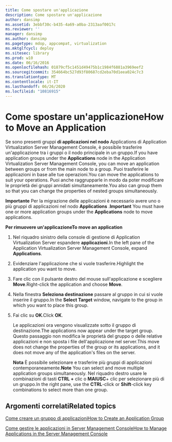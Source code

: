 ```yaml
---
title: Come spostare un'applicazione
description: Come spostare un'applicazione
author: dansimp
ms.assetid: 3ebbf30c-b435-4a69-a0ba-2313aaf0017c
ms.reviewer: ''
manager: dansimp
ms.author: dansimp
ms.pagetype: mdop, appcompat, virtualization
ms.mktglfcycl: deploy
ms.sitesec: library
ms.prod: w10
ms.date: 06/16/2016
ms.openlocfilehash: 01879cf5c1451d49475b1c1984f6881a3969eef2
ms.sourcegitcommit: 354664bc527d93f80687cd2eba70d1eea024c7c3
ms.translationtype: MT
ms.contentlocale: it-IT
ms.lasthandoff: 06/26/2020
ms.locfileid: "10816915"
---
```

# <span data-ttu-id="7dc95-103">Come spostare un'applicazione</span><span class="sxs-lookup"><span data-stu-id="7dc95-103">How to Move an Application</span></span>


<span data-ttu-id="7dc95-104">Se sono presenti gruppi **di applicazioni nel nodo** Applications di Application Virtualization Server Management Console, è possibile trasferire un'applicazione tra i gruppi o il nodo principale in un gruppo.</span><span class="sxs-lookup"><span data-stu-id="7dc95-104">If you have application groups under the **Applications** node in the Application Virtualization Server Management Console, you can move an application between groups or from the main node to a group.</span></span> <span data-ttu-id="7dc95-105">Puoi trasferire le applicazioni in base alle tue operazioni.</span><span class="sxs-lookup"><span data-stu-id="7dc95-105">You can move the applications to suit your operations.</span></span> <span data-ttu-id="7dc95-106">Puoi anche raggrupparle in modo da poter modificare le proprietà dei gruppi annidati simultaneamente.</span><span class="sxs-lookup"><span data-stu-id="7dc95-106">You also can group them so that you can change the properties of nested groups simultaneously.</span></span>

<span data-ttu-id="7dc95-107">**Importante**  Per la migrazione delle applicazioni è necessario avere uno o più gruppi di applicazioni nel nodo **Applications** .</span><span class="sxs-lookup"><span data-stu-id="7dc95-107">**Important** You must have one or more application groups under the **Applications** node to move applications.</span></span>

 

**<span data-ttu-id="7dc95-108">Per rimuovere un'applicazione</span><span class="sxs-lookup"><span data-stu-id="7dc95-108">To move an application</span></span>**

1.  <span data-ttu-id="7dc95-109">Nel riquadro sinistro della console di gestione di Application Virtualization Server espandere **applicazioni**.</span><span class="sxs-lookup"><span data-stu-id="7dc95-109">In the left pane of the Application Virtualization Server Management Console, expand **Applications**.</span></span>

2.  <span data-ttu-id="7dc95-110">Evidenziare l'applicazione che si vuole trasferire.</span><span class="sxs-lookup"><span data-stu-id="7dc95-110">Highlight the application you want to move.</span></span>

3.  <span data-ttu-id="7dc95-111">Fare clic con il pulsante destro del mouse sull'applicazione e scegliere **Move**.</span><span class="sxs-lookup"><span data-stu-id="7dc95-111">Right-click the application and choose **Move**.</span></span>

4.  <span data-ttu-id="7dc95-112">Nella finestra **Seleziona destinazione** passare al gruppo in cui si vuole inserire il gruppo.</span><span class="sxs-lookup"><span data-stu-id="7dc95-112">In the **Select Target** window, navigate to the group in which you want to place this group.</span></span>

5.  <span data-ttu-id="7dc95-113">Fai clic su **OK**.</span><span class="sxs-lookup"><span data-stu-id="7dc95-113">Click **OK**.</span></span>

    <span data-ttu-id="7dc95-114">Le applicazioni ora vengono visualizzate sotto il gruppo di destinazione.</span><span class="sxs-lookup"><span data-stu-id="7dc95-114">The applications now appear under the target group.</span></span> <span data-ttu-id="7dc95-115">Questo passaggio non modifica le proprietà del gruppo o delle relative applicazioni e non sposta i file dell'applicazione nel server.</span><span class="sxs-lookup"><span data-stu-id="7dc95-115">This move does not change the properties of the group or its applications, and it does not move any of the application's files on the server.</span></span>

    <span data-ttu-id="7dc95-116">**Nota**  È possibile selezionare e trasferire più gruppi di applicazioni contemporaneamente.</span><span class="sxs-lookup"><span data-stu-id="7dc95-116">**Note** You can select and move multiple application groups simultaneously.</span></span> <span data-ttu-id="7dc95-117">Nel riquadro destro usare le combinazioni di tasti **CTRL +** clic o **MAIUSC**+ clic per selezionare più di un gruppo.</span><span class="sxs-lookup"><span data-stu-id="7dc95-117">In the right pane, use the **CTRL**-click or **Shift**-click key combinations to select more than one group.</span></span>

     

## <span data-ttu-id="7dc95-118">Argomenti correlati</span><span class="sxs-lookup"><span data-stu-id="7dc95-118">Related topics</span></span>


[<span data-ttu-id="7dc95-119">Come creare un gruppo di applicazioni</span><span class="sxs-lookup"><span data-stu-id="7dc95-119">How to Create an Application Group</span></span>](how-to-create-an-application-group.md)

[<span data-ttu-id="7dc95-120">Come gestire le applicazioni in Server Management Console</span><span class="sxs-lookup"><span data-stu-id="7dc95-120">How to Manage Applications in the Server Management Console</span></span>](how-to-manage-applications-in-the-server-management-console.md)

 

 





